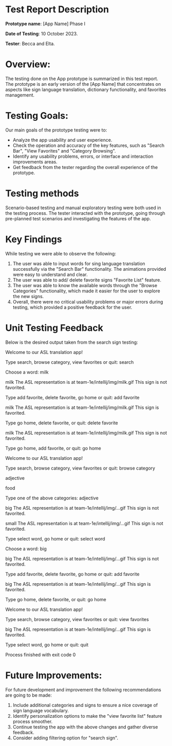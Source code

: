 # Test Report Description

__Prototype name__: [App Name] Phase I

__Date of Testing__: 10 October 2023.

__Tester__: Becca and Elta.

# Overview:
The testing done on the App prototype is summarized in this test report. 
The prototype is an early version of the [App Name] that concentrates on aspects like 
sign language translation, dictionary functionality, and favorites management.

# Testing Goals:
Our main goals of the prototype testing were to:
- Analyze the app usability and user experience.
- Check the operation and accuracy of the key features, such as "Search Bar", "View Favorites" and "Category Browsing". 
- Identify any usability problems, errors, or interface and interaction improvements areas.
- Get feedback from the tester regarding the overall experience of the prototype.

# Testing methods
Scenario-based testing and manual exploratory testing were both used in the testing process. 
The tester interacted with the prototype, going through pre-planned test scenarios and investigating the features of the app.

# Key Findings
While testing we were able to observe the following:
1. The user was able to input words for sing language translation successfully via the "Search Bar" functionality. The animations provided were easy to understand and clear.
2. The user was able to add/ delete favorite signs "Favorite List" feature.
3. The user was able to know the available words through the "Browse Categories" functionality, which made it easier for the user to explore the new signs.
4. Overall, there were no critical usability problems or major errors during testing, which provided a positive feedback for the user.

# Unit Testing Feedback
Below is the desired output taken from the search sign testing:

Welcome to our ASL translation app!

Type search, browse category, view favorites or quit: search 

Choose a word: milk

milk The ASL representation is at team-1e/intellij/img/milk.gif This sign is not favorited.

Type add favorite, delete favorite, go home or quit: add favorite

milk The ASL representation is at team-1e/intellij/img/milk.gif This sign is favorited.

Type go home, delete favorite, or quit: delete favorite

milk The ASL representation is at team-1e/intellij/img/milk.gif This sign is not favorited.

Type go home, add favorite, or quit: go home

Welcome to our ASL translation app!

Type search, browse category, view favorites or quit: browse category

adjective

food

Type one of the above categories: adjective

big The ASL representation is at team-1e/intellij/img/...gif This sign is not favorited.

small The ASL representation is at team-1e/intellij/img/...gif This sign is not favorited.

Type select word, go home or quit: select word

Choose a word: big

big The ASL representation is at team-1e/intellij/img/...gif This sign is not favorited.

Type add favorite, delete favorite, go home or quit: add favorite

big The ASL representation is at team-1e/intellij/img/...gif This sign is favorited.

Type go home, delete favorite, or quit: go home

Welcome to our ASL translation app!

Type search, browse category, view favorites or quit: view favorites

big The ASL representation is at team-1e/intellij/img/...gif This sign is favorited.

Type select word, go home or quit: quit

Process finished with exit code 0

# Future Improvements:
For future development and improvement the following recommendations are going to be made:
1. Include additional categories and signs to ensure a nice coverage of sign language vocabulary.
2. Identify personalization options to make the "view favorite list" feature process smoother.
3. Continue testing the app with the above changes and gather diverse feedback.
4. Consider adding filtering option for "search sign".
